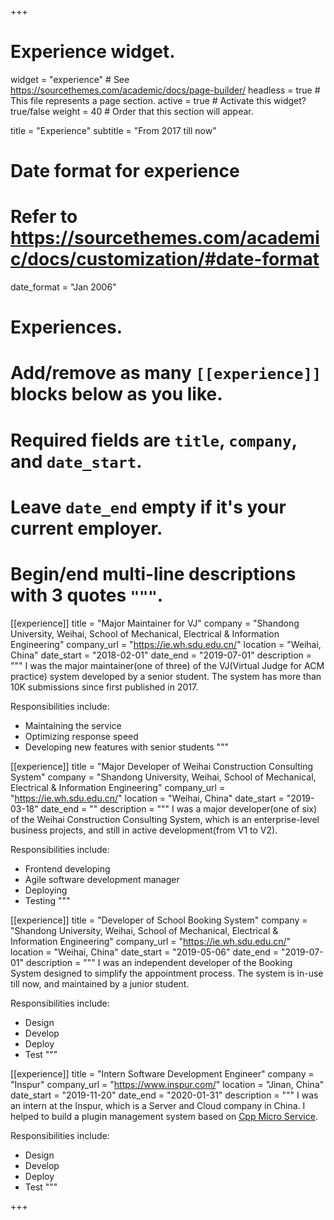 +++
# Experience widget.
widget = "experience"  # See https://sourcethemes.com/academic/docs/page-builder/
headless = true  # This file represents a page section.
active = true  # Activate this widget? true/false
weight = 40  # Order that this section will appear.

title = "Experience"
subtitle = "From 2017 till now"

# Date format for experience
#   Refer to https://sourcethemes.com/academic/docs/customization/#date-format
date_format = "Jan 2006"

# Experiences.
#   Add/remove as many `[[experience]]` blocks below as you like.
#   Required fields are `title`, `company`, and `date_start`.
#   Leave `date_end` empty if it's your current employer.
#   Begin/end multi-line descriptions with 3 quotes `"""`.
[[experience]]
  title = "Major Maintainer for VJ"
  company = "Shandong University, Weihai, School of Mechanical, Electrical & Information Engineering"
  company_url = "https://ie.wh.sdu.edu.cn/"
  location = "Weihai, China"
  date_start = "2018-02-01"
  date_end = "2019-07-01"
    description = """
  I was the major maintainer(one of three) of the VJ(Virtual Judge for ACM practice) system developed by a senior student. The system has more than 10K submissions since first published in 2017.

  Responsibilities include:

  * Maintaining the service
  * Optimizing response speed
  * Developing new features with senior students
  """

[[experience]]
  title = "Major Developer of Weihai Construction Consulting System"
  company = "Shandong University, Weihai, School of Mechanical, Electrical & Information Engineering"
  company_url = "https://ie.wh.sdu.edu.cn/"
  location = "Weihai, China"
  date_start = "2019-03-18"
  date_end = ""
    description = """
  I was a major developer(one of six) of the Weihai Construction Consulting System, which is an
  enterprise-level business projects, and still in active development(from V1 to V2).

  Responsibilities include:

  * Frontend developing
  * Agile software development manager
  * Deploying
  * Testing
  """

[[experience]]
  title = "Developer of School Booking System"
  company = "Shandong University, Weihai, School of Mechanical, Electrical & Information Engineering"
  company_url = "https://ie.wh.sdu.edu.cn/"
  location = "Weihai, China"
  date_start = "2019-05-06"
  date_end = "2019-07-01"
    description = """
  I was an independent developer of the Booking System designed to simplify the appointment process. The system is in-use till now, and maintained by a junior student.

  Responsibilities include:

  * Design
  * Develop
  * Deploy
  * Test
  """

[[experience]]
  title = "Intern Software Development Engineer"
  company = "Inspur"
  company_url = "https://www.inspur.com/"
  location = "Jinan, China"
  date_start = "2019-11-20"
  date_end = "2020-01-31"
    description = """
  I was an intern at the Inspur, which is a Server and Cloud company in China. I helped to build a plugin management system based on [Cpp Micro Service](http://cppmicroservices.org/).

  Responsibilities include:

  * Design
  * Develop
  * Deploy
  * Test
  """

+++
